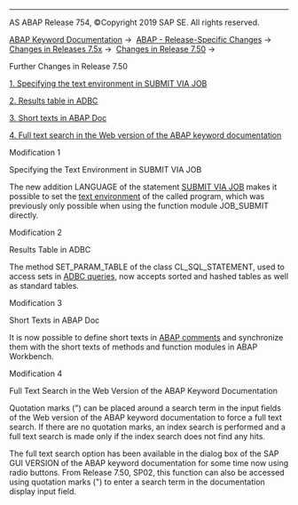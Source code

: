   

* * *

AS ABAP Release 754, ©Copyright 2019 SAP SE. All rights reserved.

[ABAP Keyword Documentation](https://help.sap.com/doc/abapdocu_754_index_htm/7.54/en-US/abenabap.htm) →  [ABAP - Release-Specific Changes](https://help.sap.com/doc/abapdocu_754_index_htm/7.54/en-US/abennews.htm) →  [Changes in Releases 7.5x](https://help.sap.com/doc/abapdocu_754_index_htm/7.54/en-US/abennews-75.htm) →  [Changes in Release 7.50](https://help.sap.com/doc/abapdocu_754_index_htm/7.54/en-US/abennews-750.htm) → 

Further Changes in Release 7.50

[1\. Specifying the text environment in SUBMIT VIA JOB](#!ABAP_MODIFICATION_1@1@)

[2\. Results table in ADBC](#!ABAP_MODIFICATION_2@2@)

[3\. Short texts in ABAP Doc](#!ABAP_MODIFICATION_3@3@)

[4\. Full text search in the Web version of the ABAP keyword documentation](#!ABAP_MODIFICATION_4@4@)

Modification 1

Specifying the Text Environment in SUBMIT VIA JOB

The new addition LANGUAGE of the statement [SUBMIT VIA JOB](https://help.sap.com/doc/abapdocu_754_index_htm/7.54/en-US/abapsubmit_via_job.htm) makes it possible to set the [text environment](https://help.sap.com/doc/abapdocu_754_index_htm/7.54/en-US/abentext_environment.htm) of the called program, which was previously only possible when using the function module JOB\_SUBMIT directly.

Modification 2

Results Table in ADBC

The method SET\_PARAM\_TABLE of the class CL\_SQL\_STATEMENT, used to access sets in [ADBC queries](https://help.sap.com/doc/abapdocu_754_index_htm/7.54/en-US/abenadbc_query.htm), now accepts sorted and hashed tables as well as standard tables.

Modification 3

Short Texts in ABAP Doc

It is now possible to define short texts in [ABAP comments](https://help.sap.com/doc/abapdocu_754_index_htm/7.54/en-US/abenabap_doc_comment_glosry.htm "Glossary Entry") and synchronize them with the short texts of methods and function modules in ABAP Workbench.

Modification 4

Full Text Search in the Web Version of the ABAP Keyword Documentation

Quotation marks (") can be placed around a search term in the input fields of the Web version of the ABAP keyword documentation to force a full text search. If there are no quotation marks, an index search is performed and a full text search is made only if the index search does not find any hits.

The full text search option has been available in the dialog box of the SAP GUI VERSION of the ABAP keyword documentation for some time now using radio buttons. From Release 7.50, SP02, this function can also be accessed using quotation marks (") to enter a search term in the documentation display input field.